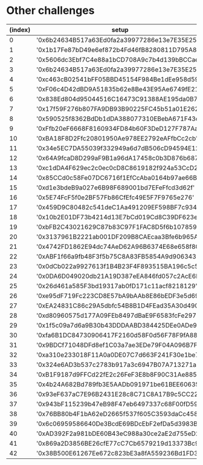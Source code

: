 # Other challenges

| (index) | setup                                        | challenge                                    | status |
| ---     | ---                                          | ---                                          | ---    |
| 0       | '0x6b24634B517a63Ed0fa2a39977286e13e7E35E25' | '0x338e89eeE89fCb4937Fe401214Cee5C538823EaF' |        |
| 1       | '0x1b17Fe87bD49e6ef872b4Fd46fB8280811D795A8' | '0xe374e8882533B844f33B1425C7F60f3689e3698B' | NV     |
| 2       | '0x5606dc3Ebf7C4e88a1bCD708A9c7b4d139bBCCae' | '0xe7b2F79b5cd266f3eC3b8cE241c8207d970A6aa1' | NV     |
| 3       | '0x6b24634B517a63Ed0fa2a39977286e13e7E35E25' | '0xC938077C5334Ab2969eCCF6319A73ab363bA448e' |        |
| 4       | '0xc463cB02541bFF05BBD45154F984Be1dEe958d59' | '0x784fDb22d7D3ba13bF7a2ae606CD1F62f8C7765e' |        |
| 5       | '0xF06c4D42dBD9A51835b62e8Be43E95Ae6749fE21' | '0xc0B42191749A606509804eBCc6a08726cb14688E' | done |
| 6       | '0x838Ed804d95044516C16473C91388AE195da0B76' | '0xf8cd9B34e1B526Fef4D0eb2cA595D3D349F2301a' |        |
| 7       | '0x17f59F276b807FA9DB93B90225FC45b51a01E262' | '0x9979127DE6660543dDabF1d00f97E0d1AACA2a21' |        |
| 8       | '0x590525f8362BdDb1dDA388077310EBebA671F43d' | '0xD264B21C519f403Fb76039f121cFf98F3B29e6B5' |        |
| 9       | '0xFfb20eF6668F8160934FD84b60F3DeD127F787Aa' | '0x664152c40e3bA69F3791dD07EdB6dbF4444ccF23' |        |
| 10      | '0xBA18F8D2Ffc20801950Ae978EE2792eAFfbCc2cb' | '0x382525B7e8B40Ff9596530216A885C52c511e913' |        |
| 11      | '0x34e5EC7DA55039f332949a6d7dB506cD94594E12' | '0x2488764643d43f974b3819dc14400543B3DF9904' |        |
| 12      | '0x64A9fcaD8D299aF9B1a96dA17458c0b3D876b687' | '0x94f12A6fb7D9B0cBBc43CdDC6A4827649f757c72' |        |
| 13      | '0xc1dDA4F629ec2c0ec0cD8C8619182f924a53CcD2' | '0x412089DA3B6266a6821Cb00475D42FeCE35E110B' |        |
| 14      | '0x85CCd0c58Fe07DC6716f1EfCcAba0164b97ae66B' | '0x3dc21F58F3b77aDD4AD5D40992C0B431bdFFc6B8' |        |
| 15      | '0xd1e3bdeB9a027e6B98F689001bd7EFeFfcd3d62f' | '0x4d0110377e76B8700280BFC51D30708140933b22' |        |
| 16      | '0x5E74FcF5f0e2BF57Fb86CfEfc49E5F7F9765e276' | '0x772dE5258a478Eb9926789f25a1eda0E49A8928f' |        |
| 17      | '0x459D9C80482c541deC1Aa491209EF598BF7c9344' | '0x1020dFFD73141616fa7A931feE757DC9114B79D9' |        |
| 18      | '0x10b2E01DF73b4214d13E7bCd019Cd8C39DF623eF' | '0xB2Ae8CcB32bfa17AD4e1C26d20cbeFfb37364A82' |        |
| 19      | '0xbFB2C43021629C87b83C97F1FAC8D5f6b1078593' | '0xB5193e99607e7e63B49ACC48fCe0AC7A3676e4F6' |        |
| 20      | '0x3137961B2221ab001DF209B8CAEcaa3Bfe6b965A' | '0x2440dC5B2251b6af30D5E4A5029B26d8B4f8097D' |        |
| 21      | '0x4742FD1862E94dc74AeD62A96B6374E68e658f80' | '0xA1BCb047E9dc4aCcB36c14288239f9283DF3E68e' |        |
| 22      | '0xABF1f66a9fb48F3f5b75C8A83FB5854A9d906343' | '0x68C3CA33c766cd60E4Af98D697EBd541B4DA7968' |        |
| 23      | '0x0dCb022a9927613f1B4B23F4F893515BA196c5c5' | '0x44898e95E81600e7aD0a85F7e1A5daA987BC1365' |        |
| 24      | '0x0DA6D049020db21A19D387eEA846fd057c2AcE6F' | '0x9eA47E24f3e8b837A7c0A7D6bC3a3Ae946B3bcb2' |        |
| 25      | '0x26d461a585F3bd19317ab0fD171c11acf8218129' | '0x981a00D3DF4fF2e5dE8c25940b14449f2a5dCaB3' |        |
| 26      | '0xe95dF719Fc223CD8E57bA9bAAb8E86bEDF3e5d69' | '0x4C9bf01acEA21DDC7Ca25d49d301B8bDd63c1966' |        |
| 27      | '0xEA24831C86c29A5dbfc54B8B1D4FEad35A30d490' | '0xdA4cbb8eEfbfEfED3ddbeEfa4868732812830B06' |        |
| 28      | '0xd80960575d177A09FEb8497dBaE9F6583fcFe297' | '0x75b665c3695293659949c18719d046089F423834' |        |
| 29      | '0x1f5c09a7d6a9B30b43DDDAABD384425DEe0ADe91' | '0xc7e13b9c94Eb3902Fa272E83Bb4D19392d09eF4d' |        |
| 30      | '0xfa6B1DC84730906417F2160d58F0d56F78F9fA88' | '0x03145Dc90649Ba9d3B73111Cb658530222fdb556' |        |
| 31      | '0x9BDCf71048DFd8ef1C03a7ae3EDe79F04A096B7F' | '0x137A5B4bB53A62BD1Db46e563b89D1884afaC0Ac' |        |
| 32      | '0xa310e233018F11A0a0DE07C7d663F241F30e1be7' | '0x3C046BCCF5089c02915D8AA79742818C0B478179' |        |
| 33      | '0x324e6AD3b537c2783b917a3c6947B07A713271a8' | '0xeBff2d11cCfAa29AB53A636669d55D197e022388' |        |
| 34      | '0xB1F9187d9FFCd22fE2c26FeF3E8b8F90C31Ae885' | '0xc0E7beD54707b176A540C0b30bCB50c86e55b553' |        |
| 35      | '0x4b24A682Bd789fb3E5AADb091971be61BEE60635' | '0x863aB24261cCAF4533A35f14eCb5687a3BE73599' | NV |
| 36      | '0x93eF637aC7E96B2431E28c8C71C8A17B9c5CC228' | '0x92eBe963B7385ffce64429cb0A164d47CDB4C8f1' | NV |
| 37      | '0x943bF115239b47eB98F47eb6497337c68F00fD59' | '0xE1A7E30a10b0C319d2A1808D1AC9309B1e8e22EB' | NV |
| 38      | '0x76BB80b4F1bA62eD2665f537f605C3593daCc458' | '0x43c3E684cfCD27083f7156E7d883FC7e449e1c59' | done |
| 39      | '0x6c06959586640De3BcdE69BDcEbF2efDa5d3983B' | '0xC2c83168E3bf85A5DEabF25f9f9873085C201C79' | NV |
| 40      | '0xAD392F2a981bDE60B43eC988a30ce2aE2d755eD2' | '0x8720D38BbC9212B8fD202BCcda07cff32b6F7920' | NV |
| 41      | '0x869a2D3856BE26cfE77cC7Cb6579219d13373Bc9' | '0xebb997D2FabE73df8cF88Ab28b82B70741592525' |        |
| 42      | '0x38B500E61267Ee672c823bE3a8fA559236Bd1FD3' | '0x070Cd04E0Ab2bF1E10411f7aB1b0972164F72879' | done   |

